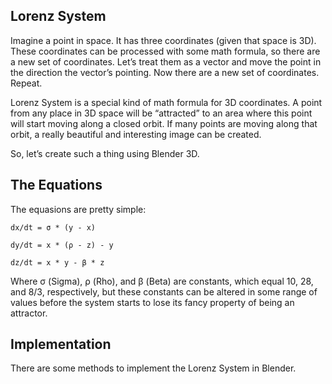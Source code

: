 ## Lorenz System

Imagine a point in space. It has three coordinates (given that space is 3D). These coordinates can be processed with some math formula, so there are a new set of coordinates. Let’s treat them as a vector and move the point in the direction the vector’s pointing. Now there are a new set of coordinates. Repeat.

Lorenz System is a special kind of math formula for 3D coordinates. A point from any place in 3D space will be “attracted” to an area where this point will start moving along a closed orbit. If many points are moving along that orbit, a really beautiful and interesting image can be created.

So, let’s create such a thing using Blender 3D.

## The Equations

The equasions are pretty simple:

```
dx/dt = σ * (y - x)

dy/dt = x * (ρ - z) - y

dz/dt = x * y - β * z
```

Where σ (Sigma), ρ (Rho), and β (Beta) are constants, which equal 10, 28, and 8/3, respectively, but these constants can be altered in some range of values before the system starts to lose its fancy property of being an attractor.

## Implementation

There are some methods to implement the Lorenz System in Blender. 